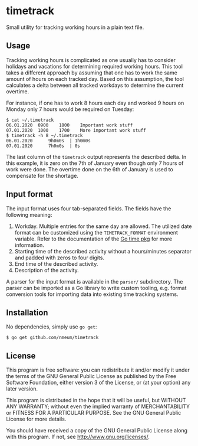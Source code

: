 # timetrack

Small utility for tracking working hours in a plain text file.

## Usage

Tracking working hours is complicated as one usually has to consider
holidays and vacations for determining required working hours. This tool
takes a different approach by assuming that one has to work the same
amount of hours on each tracked day. Based on this assumption, the tool
calculates a delta between all tracked workdays to determine the current
overtime.

For instance, if one has to work 8 hours each day and worked 9 hours on
Monday only 7 hours would be required on Tuesday:

	$ cat ~/.timetrack
	06.01.2020	0900	1800	Important work stuff
	07.01.2020	1000	1700	More important work stuff
	$ timetrack -h 8 ~/.timetrack
	06.01.2020      9h0m0s  | 1h0m0s
	07.01.2020      7h0m0s  | 0s

The last column of the `timetrack` output represents the described
delta. In this example, it is zero on the 7th of January even though
only 7 hours of work were done. The overtime done on the 6th of January
is used to compensate for the shortage.

## Input format

The input format uses four tab-separated fields. The fields have the
following meaning:

1. Workday. Multiple entries for the same day are allowed. The
   utilized date format can be customized using the `TIMETRACK_FORMAT`
   environment variable. Refer to the documentation of the
   [Go time pkg](https://golang.org/pkg/time/#pkg-constants) for more
   information.
2. Starting time of the described activity without a hours/minutes
   separator and padded with zeros to four digits.
3. End time of the described activity.
4. Description of the activity.

A parser for the input format is available in the `parser/`
subdirectory. The parser can be imported as a Go library to write custom
tooling, e.g. format conversion tools for importing data into existing
time tracking systems.

## Installation

No dependencies, simply use `go get`:

	$ go get github.com/nmeum/timetrack

## License

This program is free software: you can redistribute it and/or modify it
under the terms of the GNU General Public License as published by the
Free Software Foundation, either version 3 of the License, or (at your
option) any later version.

This program is distributed in the hope that it will be useful, but
WITHOUT ANY WARRANTY; without even the implied warranty of
MERCHANTABILITY or FITNESS FOR A PARTICULAR PURPOSE. See the GNU General
Public License for more details.

You should have received a copy of the GNU General Public License along
with this program. If not, see <http://www.gnu.org/licenses/>.
